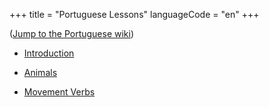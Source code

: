 +++
title = "Portuguese Lessons"
languageCode = "en"
+++

([Jump to the Portuguese wiki](/pt/aulas))

  - [Introduction](/pt/Introdu%C3%A7%C3%A3o)

<!-- end list -->

  - [Animals](/pt/Animais)

<!-- end list -->

  - [Movement Verbs](/pt/Verbos_de_Movimento)
